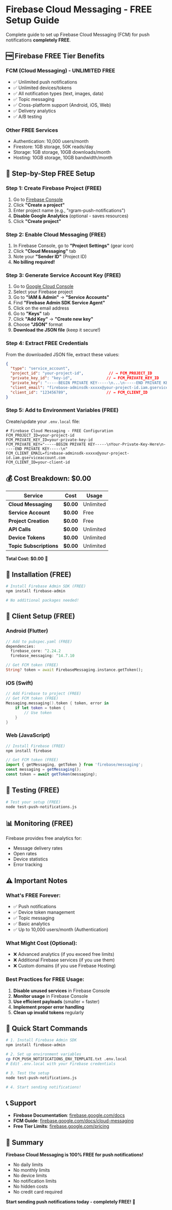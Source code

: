 # Firebase Cloud Messaging - FREE Setup Guide

Complete guide to set up Firebase Cloud Messaging (FCM) for push notifications **completely FREE**.

## 🆓 **Firebase FREE Tier Benefits**

### **FCM (Cloud Messaging) - UNLIMITED FREE**
- ✅ Unlimited push notifications
- ✅ Unlimited devices/tokens
- ✅ All notification types (text, images, data)
- ✅ Topic messaging
- ✅ Cross-platform support (Android, iOS, Web)
- ✅ Delivery analytics
- ✅ A/B testing

### **Other FREE Services**
- Authentication: 10,000 users/month
- Firestore: 1GB storage, 50K reads/day
- Storage: 1GB storage, 10GB downloads/month
- Hosting: 10GB storage, 10GB bandwidth/month

## 🚀 **Step-by-Step FREE Setup**

### **Step 1: Create Firebase Project (FREE)**

1. Go to [Firebase Console](https://console.firebase.google.com/)
2. Click **"Create a project"**
3. Enter project name (e.g., "rgram-push-notifications")
4. **Disable Google Analytics** (optional - saves resources)
5. Click **"Create project"**

### **Step 2: Enable Cloud Messaging (FREE)**

1. In Firebase Console, go to **"Project Settings"** (gear icon)
2. Click **"Cloud Messaging"** tab
3. Note your **"Sender ID"** (Project ID)
4. **No billing required!**

### **Step 3: Generate Service Account Key (FREE)**

1. Go to [Google Cloud Console](https://console.cloud.google.com/)
2. Select your Firebase project
3. Go to **"IAM & Admin"** → **"Service Accounts"**
4. Find **"Firebase Admin SDK Service Agent"**
5. Click on the email address
6. Go to **"Keys"** tab
7. Click **"Add Key"** → **"Create new key"**
8. Choose **"JSON"** format
9. **Download the JSON file** (keep it secure!)

### **Step 4: Extract FREE Credentials**

From the downloaded JSON file, extract these values:

```json
{
  "type": "service_account",
  "project_id": "your-project-id",           // → FCM_PROJECT_ID
  "private_key_id": "key-id",               // → FCM_PRIVATE_KEY_ID
  "private_key": "-----BEGIN PRIVATE KEY-----\n...\n-----END PRIVATE KEY-----\n", // → FCM_PRIVATE_KEY
  "client_email": "firebase-adminsdk-xxxxx@your-project-id.iam.gserviceaccount.com", // → FCM_CLIENT_EMAIL
  "client_id": "123456789",                 // → FCM_CLIENT_ID
}
```

### **Step 5: Add to Environment Variables (FREE)**

Create/update your `.env.local` file:

```env
# Firebase Cloud Messaging - FREE Configuration
FCM_PROJECT_ID=your-project-id
FCM_PRIVATE_KEY_ID=your-private-key-id
FCM_PRIVATE_KEY="-----BEGIN PRIVATE KEY-----\nYour-Private-Key-Here\n-----END PRIVATE KEY-----\n"
FCM_CLIENT_EMAIL=firebase-adminsdk-xxxxx@your-project-id.iam.gserviceaccount.com
FCM_CLIENT_ID=your-client-id
```

## 💰 **Cost Breakdown: $0.00**

| Service | Cost | Usage |
|---------|------|-------|
| **Cloud Messaging** | **$0.00** | Unlimited |
| **Service Account** | **$0.00** | Free |
| **Project Creation** | **$0.00** | Free |
| **API Calls** | **$0.00** | Unlimited |
| **Device Tokens** | **$0.00** | Unlimited |
| **Topic Subscriptions** | **$0.00** | Unlimited |

**Total Cost: $0.00** 🎉

## 🔧 **Installation (FREE)**

```bash
# Install Firebase Admin SDK (FREE)
npm install firebase-admin

# No additional packages needed!
```

## 📱 **Client Setup (FREE)**

### **Android (Flutter)**
```dart
// Add to pubspec.yaml (FREE)
dependencies:
  firebase_core: ^2.24.2
  firebase_messaging: ^14.7.10

// Get FCM token (FREE)
String? token = await FirebaseMessaging.instance.getToken();
```

### **iOS (Swift)**
```swift
// Add Firebase to project (FREE)
// Get FCM token (FREE)
Messaging.messaging().token { token, error in
    if let token = token {
        // Use token
    }
}
```

### **Web (JavaScript)**
```javascript
// Install Firebase (FREE)
npm install firebase

// Get FCM token (FREE)
import { getMessaging, getToken } from 'firebase/messaging';
const messaging = getMessaging();
const token = await getToken(messaging);
```

## 🧪 **Testing (FREE)**

```bash
# Test your setup (FREE)
node test-push-notifications.js
```

## 📊 **Monitoring (FREE)**

Firebase provides free analytics for:
- Message delivery rates
- Open rates
- Device statistics
- Error tracking

## ⚠️ **Important Notes**

### **What's FREE Forever:**
- ✅ Push notifications
- ✅ Device token management
- ✅ Topic messaging
- ✅ Basic analytics
- ✅ Up to 10,000 users/month (Authentication)

### **What Might Cost (Optional):**
- ❌ Advanced analytics (if you exceed free limits)
- ❌ Additional Firebase services (if you use them)
- ❌ Custom domains (if you use Firebase Hosting)

### **Best Practices for FREE Usage:**
1. **Disable unused services** in Firebase Console
2. **Monitor usage** in Firebase Console
3. **Use efficient payloads** (smaller = faster)
4. **Implement proper error handling**
5. **Clean up invalid tokens** regularly

## 🚀 **Quick Start Commands**

```bash
# 1. Install Firebase Admin SDK
npm install firebase-admin

# 2. Set up environment variables
cp FCM_PUSH_NOTIFICATIONS_ENV_TEMPLATE.txt .env.local
# Edit .env.local with your Firebase credentials

# 3. Test the setup
node test-push-notifications.js

# 4. Start sending notifications!
```

## 📞 **Support**

- **Firebase Documentation**: [firebase.google.com/docs](https://firebase.google.com/docs)
- **FCM Guide**: [firebase.google.com/docs/cloud-messaging](https://firebase.google.com/docs/cloud-messaging)
- **Free Tier Limits**: [firebase.google.com/pricing](https://firebase.google.com/pricing)

## 🎉 **Summary**

**Firebase Cloud Messaging is 100% FREE for push notifications!**

- No daily limits
- No monthly limits  
- No device limits
- No notification limits
- No hidden costs
- No credit card required

**Start sending push notifications today - completely FREE!** 🚀
